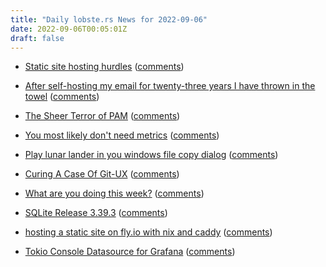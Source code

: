 ```yaml
---
title: "Daily lobste.rs News for 2022-09-06"
date: 2022-09-06T00:05:01Z
draft: false
---
```






- [Static site hosting hurdles](https://notes.volution.ro/v1/2022/09/notes/b08118d8/)
  ([comments](https://lobste.rs/s/8rxdhi/static_site_hosting_hurdles))



- [After self-hosting my email for twenty-three years I have thrown in the towel](https://cfenollosa.com/blog/after-self-hosting-my-email-for-twenty-three-years-i-have-thrown-in-the-towel-the-oligopoly-has-won.html)
  ([comments](https://lobste.rs/s/icdrmv/after_self_hosting_my_email_for_twenty))



- [The Sheer Terror of PAM](https://xeiaso.net/talks/rustconf-2022-sheer-terror-pam)
  ([comments](https://lobste.rs/s/2zjute/sheer_terror_pam))



- [You most likely don't need metrics](https://dmathieu.com/articles/development/no-need-for-metrics/)
  ([comments](https://lobste.rs/s/zwhlby/you_most_likely_don_t_need_metrics))



- [Play lunar lander in you windows file copy dialog](https://github.com/Sanakan8472/copy-dialog-lunar-lander)
  ([comments](https://lobste.rs/s/sogfza/play_lunar_lander_you_windows_file_copy))



- [Curing A Case Of Git-UX](https://peppe.rs/posts/curing_a_case_of_git-UX/)
  ([comments](https://lobste.rs/s/c4aodh/curing_case_git_ux))



- [What are you doing this week?]()
  ([comments](https://lobste.rs/s/wtidrg/what_are_you_doing_this_week))



- [SQLite Release 3.39.3](https://sqlite.org/releaselog/3_39_3.html)
  ([comments](https://lobste.rs/s/pzlamf/sqlite_release_3_39_3))



- [hosting a static site on fly.io with nix and caddy](https://mat.services/posts/static-site-with-nix-and-caddy/)
  ([comments](https://lobste.rs/s/qydlal/hosting_static_site_on_fly_io_with_nix))



- [Tokio Console Datasource for Grafana](https://github.com/sd2k/grafana-tokio-console-datasource)
  ([comments](https://lobste.rs/s/zeupdi/tokio_console_datasource_for_grafana))



